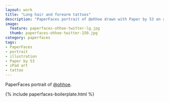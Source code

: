 ```yaml
---
layout: work
title: "Long hair and forearm tattoos"
description: "PaperFaces portrait of @ohhoe drawn with Paper by 53 on an iPad."
image: 
  feature: paperfaces-ohhoe-twitter-lg.jpg
  thumb: paperfaces-ohhoe-twitter-150.jpg
category: paperfaces
tags: 
- PaperFaces
- portrait
- illustration
- Paper by 53
- iPad art
- tattoo
---
```


PaperFaces portrait of [@ohhoe](http://twitter.com/ohhoe).

{% include paperfaces-boilerplate.html %}
